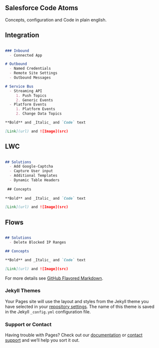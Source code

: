 ## Salesforce Code Atoms
Concepts, configuration and Code in plain english. 

## Integration
```markdown

### Inbound
  - Connected App

# Outbound
  - Named Credentials
  - Remote Site Settings
  - Outbound Messages

# Service Bus
  - Streaming API
     1. Push Topics
     2. Generic Events
  - Platform Events
     1. Platform Events
     2. Change Data Topics

**Bold** and _Italic_ and `Code` text

[Link](url) and ![Image](src)
```

## LWC
```markdown

## Solutions
  - Add Google-Captcha
  - Capture User input
  - Additional Templates
  - Dynamic Table Headers
  
 ## Concepts 
  
**Bold** and _Italic_ and `Code` text

[Link](url) and ![Image](src)
```

## Flows
```markdown

## Solutions
  - Delete Blocked IP Ranges

## Concepts 

**Bold** and _Italic_ and `Code` text

[Link](url) and ![Image](src)
```




For more details see [GitHub Flavored Markdown](https://guides.github.com/features/mastering-markdown/).

### Jekyll Themes

Your Pages site will use the layout and styles from the Jekyll theme you have selected in your [repository settings](https://github.com/Ice-Wind-Air/Salesforce-Code/settings). The name of this theme is saved in the Jekyll `_config.yml` configuration file.

### Support or Contact

Having trouble with Pages? Check out our [documentation](https://docs.github.com/categories/github-pages-basics/) or [contact support](https://github.com/contact) and we’ll help you sort it out.
